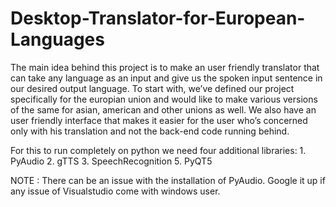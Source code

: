 # Desktop-Translator-for-European-Languages
The main idea behind this project is to make an user friendly translator that can take any language as an input and give us the spoken input sentence in our desired output language. To start with, we’ve defined our project specifically for the europian union and would like to make various versions of the same for asian, american and other unions as well. We also have an user friendly interface that makes it easier for the user who’s concerned only with his translation and not the back-end code running behind.


For this to run completely on python we need four additional libraries:
    1. PyAudio
    2. gTTS
    3. SpeechRecognition
    5. PyQT5
    
NOTE : There can be an issue with the installation of PyAudio. Google it up if any issue of Visualstudio come with windows user.

